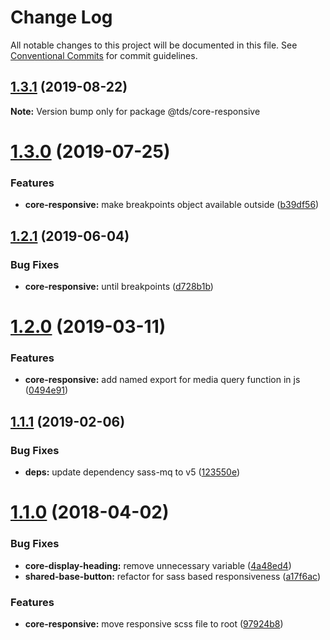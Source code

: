 # Change Log

All notable changes to this project will be documented in this file.
See [Conventional Commits](https://conventionalcommits.org) for commit guidelines.

## [1.3.1](https://github.com/telusdigital/tds/compare/@tds/core-responsive@1.3.0...@tds/core-responsive@1.3.1) (2019-08-22)

**Note:** Version bump only for package @tds/core-responsive





# [1.3.0](https://github.com/telusdigital/tds/compare/@tds/core-responsive@1.2.1...@tds/core-responsive@1.3.0) (2019-07-25)


### Features

* **core-responsive:** make breakpoints object available outside ([b39df56](https://github.com/telusdigital/tds/commit/b39df56))





## [1.2.1](https://github.com/telusdigital/tds/compare/@tds/core-responsive@1.2.0...@tds/core-responsive@1.2.1) (2019-06-04)

### Bug Fixes

- **core-responsive:** until breakpoints ([d728b1b](https://github.com/telusdigital/tds/commit/d728b1b))

# [1.2.0](https://github.com/telusdigital/tds/compare/@tds/core-responsive@1.1.1...@tds/core-responsive@1.2.0) (2019-03-11)

### Features

- **core-responsive:** add named export for media query function in js ([0494e91](https://github.com/telusdigital/tds/commit/0494e91))

## [1.1.1](https://github.com/telusdigital/tds/compare/@tds/core-responsive@1.1.0...@tds/core-responsive@1.1.1) (2019-02-06)

### Bug Fixes

- **deps:** update dependency sass-mq to v5 ([123550e](https://github.com/telusdigital/tds/commit/123550e))

<a name="1.1.0"></a>

# [1.1.0](https://github.com/telusdigital/tds/compare/@tds/core-responsive@1.0.0...@tds/core-responsive@1.1.0) (2018-04-02)

### Bug Fixes

- **core-display-heading:** remove unnecessary variable ([4a48ed4](https://github.com/telusdigital/tds/commit/4a48ed4))
- **shared-base-button:** refactor for sass based responsiveness ([a17f6ac](https://github.com/telusdigital/tds/commit/a17f6ac))

### Features

- **core-responsive:** move responsive scss file to root ([97924b8](https://github.com/telusdigital/tds/commit/97924b8))
